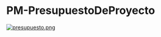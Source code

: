 # PM-PresupuestoDeProyecto

[![presupuesto.png](https://i.postimg.cc/c1Y2zrGH/presupuesto.png)](https://postimg.cc/CdhcBM1T)
